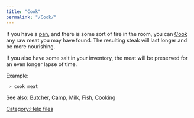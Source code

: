 ```yaml
---
title: "Cook"
permalink: "/Cook/"
---
```


If you have a [pan](pan "wikilink"), and there is some sort of fire in
the room, you can [Cook](Cook "wikilink") any raw meat you may have
found. The resulting steak will last longer and be more nourishing.

If you also have some salt in your inventory, the meat will be preserved
for an even longer lapse of time.

Example:

` > cook meat`

See also: [Butcher](Butcher "wikilink"), [Camp](Camp "wikilink"),
[Milk](Milk "wikilink"), [Fish](Fish "wikilink"),
[Cooking](Cooking "wikilink")

[Category:Help files](Category:Help_files "wikilink")